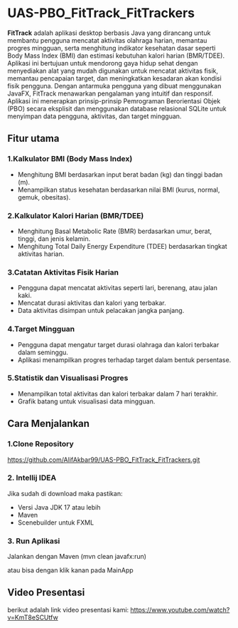 # UAS-PBO_FitTrack_FitTrackers
**FitTrack** adalah aplikasi desktop berbasis Java yang dirancang untuk membantu pengguna
mencatat aktivitas olahraga harian, memantau progres mingguan, serta menghitung
indikator kesehatan dasar seperti Body Mass Index (BMI) dan estimasi kebutuhan kalori
harian (BMR/TDEE). Aplikasi ini bertujuan untuk mendorong gaya hidup sehat dengan
menyediakan alat yang mudah digunakan untuk mencatat aktivitas fisik, memantau
pencapaian target, dan meningkatkan kesadaran akan kondisi fisik pengguna.
Dengan antarmuka pengguna yang dibuat menggunakan JavaFX, FitTrack menawarkan
pengalaman yang intuitif dan responsif. Aplikasi ini menerapkan prinsip-prinsip
Pemrograman Berorientasi Objek (PBO) secara eksplisit dan menggunakan database
relasional SQLite untuk menyimpan data pengguna, aktivitas, dan target mingguan.

## Fitur utama
### 1.Kalkulator BMI (Body Mass Index)
- Menghitung BMI berdasarkan input berat badan (kg) dan tinggi badan (m).
- Menampilkan status kesehatan berdasarkan nilai BMI (kurus, normal, gemuk,
obesitas).

### 2.Kalkulator Kalori Harian (BMR/TDEE)
- Menghitung Basal Metabolic Rate (BMR) berdasarkan umur, berat, tinggi, dan
jenis kelamin.
- Menghitung Total Daily Energy Expenditure (TDEE) berdasarkan tingkat
aktivitas harian.

### 3.Catatan Aktivitas Fisik Harian
- Pengguna dapat mencatat aktivitas seperti lari, berenang, atau jalan kaki.
- Mencatat durasi aktivitas dan kalori yang terbakar.
- Data aktivitas disimpan untuk pelacakan jangka panjang.

### 4.Target Mingguan
- Pengguna dapat mengatur target durasi olahraga dan kalori terbakar dalam
seminggu.
- Aplikasi menampilkan progres terhadap target dalam bentuk persentase.

### 5.Statistik dan Visualisasi Progres
- Menampilkan total aktivitas dan kalori terbakar dalam 7 hari terakhir.
- Grafik batang untuk visualisasi data mingguan.

## Cara Menjalankan
### 1.Clone Repository
https://github.com/AlifAkbar99/UAS-PBO_FitTrack_FitTrackers.git

### 2. Intellij IDEA
Jika sudah di download maka pastikan:
- Versi Java JDK 17 atau lebih
- Maven
- Scenebuilder untuk FXML

### 3. Run Aplikasi
Jalankan dengan Maven (mvn clean javafx:run)

atau bisa dengan klik kanan pada MainApp

## Video Presentasi
berikut adalah link video presentasi kami:
https://www.youtube.com/watch?v=KmT8eSCUtfw

